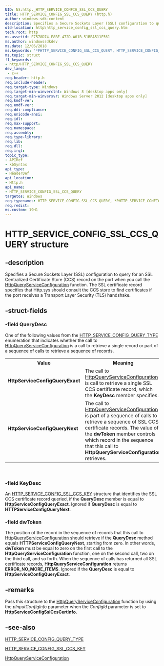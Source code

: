 ```yaml
---
UID: NS:http._HTTP_SERVICE_CONFIG_SSL_CCS_QUERY
title: HTTP_SERVICE_CONFIG_SSL_CCS_QUERY (http.h)
author: windows-sdk-content
description: Specifies a Secure Sockets Layer (SSL) configuration to query for an SSL Centralized Certificate Store (CCS) record on the port when you call the HttpQueryServiceConfiguration function.
old-location: http\http_service_config_ssl_ccs_query.htm
tech.root: http
ms.assetid: E7578D74-E8BE-472D-A01B-51BBA511F561
ms.author: windowssdkdev
ms.date: 12/05/2018
ms.keywords: '*PHTTP_SERVICE_CONFIG_SSL_CCS_QUERY, HTTP_SERVICE_CONFIG_SSL_CCS_QUERY, HTTP_SERVICE_CONFIG_SSL_CCS_QUERY structure [HTTP], HttpServiceConfigQueryExact, HttpServiceConfigQueryNext, PHTTP_SERVICE_CONFIG_SSL_CCS_QUERY, PHTTP_SERVICE_CONFIG_SSL_CCS_QUERY structure pointer [HTTP], http.http_service_config_ssl_ccs_query, http/HTTP_SERVICE_CONFIG_SSL_CCS_QUERY, http/PHTTP_SERVICE_CONFIG_SSL_CCS_QUERY'
ms.topic: struct
f1_keywords:
- http/HTTP_SERVICE_CONFIG_SSL_CCS_QUERY
dev_langs:
 - c++
req.header: http.h
req.include-header: 
req.target-type: Windows
req.target-min-winverclnt: Windows 8 [desktop apps only]
req.target-min-winversvr: Windows Server 2012 [desktop apps only]
req.kmdf-ver: 
req.umdf-ver: 
req.ddi-compliance: 
req.unicode-ansi: 
req.idl: 
req.max-support: 
req.namespace: 
req.assembly: 
req.type-library: 
req.lib: 
req.dll: 
req.irql: 
topic_type:
- APIRef
- kbSyntax
api_type:
- HeaderDef
api_location:
- Http.h
api_name:
- HTTP_SERVICE_CONFIG_SSL_CCS_QUERY
targetos: Windows
req.typenames: HTTP_SERVICE_CONFIG_SSL_CCS_QUERY, *PHTTP_SERVICE_CONFIG_SSL_CCS_QUERY
req.redist: 
ms.custom: 19H1
---
```


# HTTP_SERVICE_CONFIG_SSL_CCS_QUERY structure


## -description


Specifies a Secure Sockets Layer (SSL) configuration to query for an SSL Centralized Certificate Store (CCS) record on the port when you call the <a href="https://docs.microsoft.com/windows/desktop/api/http/nf-http-httpqueryserviceconfiguration">HttpQueryServiceConfiguration</a> function. The   SSL certificate record specifies that Http.sys should consult the CCS store to find certificates if the port receives a Transport Layer Security (TLS) handshake.


## -struct-fields




### -field QueryDesc

One of the following values from the <a href="https://docs.microsoft.com/windows/desktop/api/http/ne-http-http_service_config_query_type">HTTP_SERVICE_CONFIG_QUERY_TYPE</a> enumeration that indicates whether the call to <a href="https://docs.microsoft.com/windows/desktop/api/http/nf-http-httpqueryserviceconfiguration">HttpQueryServiceConfiguration</a> is a call to retrieve a single record or part of a sequence of calls to retrieve a sequence of records.

<table>
<tr>
<th>Value</th>
<th>Meaning</th>
</tr>
<tr>
<td width="40%"><a id="HttpServiceConfigQueryExact"></a><a id="httpserviceconfigqueryexact"></a><a id="HTTPSERVICECONFIGQUERYEXACT"></a><dl>
<dt><b>HttpServiceConfigQueryExact</b></dt>
</dl>
</td>
<td width="60%">
The call to <a href="https://docs.microsoft.com/windows/desktop/api/http/nf-http-httpqueryserviceconfiguration">HttpQueryServiceConfiguration</a> is call to retrieve a single SSL CCS certificate record, which the <b>KeyDesc</b> member specifies.

</td>
</tr>
<tr>
<td width="40%"><a id="HttpServiceConfigQueryNext"></a><a id="httpserviceconfigquerynext"></a><a id="HTTPSERVICECONFIGQUERYNEXT"></a><dl>
<dt><b>HttpServiceConfigQueryNext</b></dt>
</dl>
</td>
<td width="60%">
The call to <a href="https://docs.microsoft.com/windows/desktop/api/http/nf-http-httpqueryserviceconfiguration">HttpQueryServiceConfiguration</a> is part of  a sequence of calls to retrieve a sequence of SSL CCS certificate records. The value of the <b>dwToken</b> member controls which record in the sequence that this call to <b>HttpQueryServiceConfiguration</b> retrieves.

</td>
</tr>
</table>
 


### -field KeyDesc

An <a href="https://docs.microsoft.com/windows/desktop/api/http/ns-http-http_service_config_ssl_ccs_key">HTTP_SERVICE_CONFIG_SSL_CCS_KEY</a> structure that identifies the SSL CCS certificate record queried,  if the <b>QueryDesc</b> member is equal to <b>HttpServiceConfigQueryExact</b>. Ignored if <b>QueryDesc</b>  is equal to <b>HTTPServiceConfigQueryNext</b>.



### -field dwToken

The position of the record in the sequence of records that this call to <a href="https://docs.microsoft.com/windows/desktop/api/http/nf-http-httpqueryserviceconfiguration">HttpQueryServiceConfiguration</a> should retrieve if the <b>QueryDesc</b> method equals <b>HTTPServiceConfigQueryNext</b>, starting from zero.  In other words,  <b>dwToken</b> must be equal to zero on the first call to the <b>HttpQueryServiceConfiguration</b> function, one on the second call, two on the third call, and so forth. When the sequence of calls has returned  all SSL certificate records,  <b>HttpQueryServiceConfiguration</b> returns <b>ERROR_NO_MORE_ITEMS</b>.
Ignored if the <b>QueryDesc</b> is equal to <b>HttpServiceConfigQueryExact</b>.



## -remarks



Pass this structure to the <a href="https://docs.microsoft.com/windows/desktop/api/http/nf-http-httpqueryserviceconfiguration">HttpQueryServiceConfiguration</a> function by using the <i>pInputConfigInfo</i> parameter when the <i>ConfigId</i> parameter is set to <b>HttpServiceConfigSslCcsCertInfo</b>.




## -see-also




<a href="https://docs.microsoft.com/windows/desktop/api/http/ne-http-http_service_config_query_type">HTTP_SERVICE_CONFIG_QUERY_TYPE</a>



<a href="https://docs.microsoft.com/windows/desktop/api/http/ns-http-http_service_config_ssl_ccs_key">HTTP_SERVICE_CONFIG_SSL_CCS_KEY</a>



<a href="https://docs.microsoft.com/windows/desktop/api/http/nf-http-httpqueryserviceconfiguration">HttpQueryServiceConfiguration</a>
 

 

